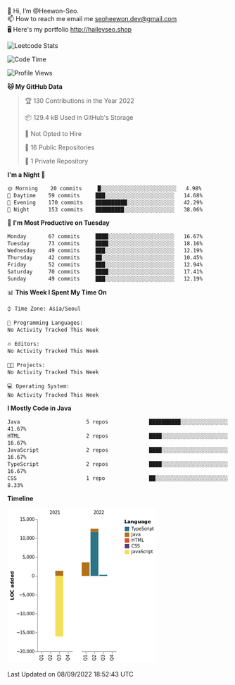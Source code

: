 👋 Hi, I’m @Heewon-Seo.  
📫 How to reach me email me seoheewon.dev@gmail.com   
🖥 Here's my portfolio http://haileyseo.shop

![Leetcode Stats](https://leetcode.card.workers.dev/?username=Heewon-Seo)

 <!--START_SECTION:waka-->
![Code Time](http://img.shields.io/badge/Code%20Time-130%20hrs%2019%20mins-blue)

![Profile Views](http://img.shields.io/badge/Profile%20Views-0-blue)

**🐱 My GitHub Data** 

> 🏆 130 Contributions in the Year 2022
 > 
> 📦 129.4 kB Used in GitHub's Storage 
 > 
> 🚫 Not Opted to Hire
 > 
> 📜 16 Public Repositories 
 > 
> 🔑 1 Private Repository 
 > 
**I'm a Night 🦉** 

```text
🌞 Morning    20 commits     █░░░░░░░░░░░░░░░░░░░░░░░░   4.98% 
🌆 Daytime    59 commits     ███░░░░░░░░░░░░░░░░░░░░░░   14.68% 
🌃 Evening    170 commits    ██████████░░░░░░░░░░░░░░░   42.29% 
🌙 Night      153 commits    █████████░░░░░░░░░░░░░░░░   38.06%

```
📅 **I'm Most Productive on Tuesday** 

```text
Monday       67 commits     ████░░░░░░░░░░░░░░░░░░░░░   16.67% 
Tuesday      73 commits     ████░░░░░░░░░░░░░░░░░░░░░   18.16% 
Wednesday    49 commits     ███░░░░░░░░░░░░░░░░░░░░░░   12.19% 
Thursday     42 commits     ██░░░░░░░░░░░░░░░░░░░░░░░   10.45% 
Friday       52 commits     ███░░░░░░░░░░░░░░░░░░░░░░   12.94% 
Saturday     70 commits     ████░░░░░░░░░░░░░░░░░░░░░   17.41% 
Sunday       49 commits     ███░░░░░░░░░░░░░░░░░░░░░░   12.19%

```


📊 **This Week I Spent My Time On** 

```text
⌚︎ Time Zone: Asia/Seoul

💬 Programming Languages: 
No Activity Tracked This Week

🔥 Editors: 
No Activity Tracked This Week

🐱‍💻 Projects: 
No Activity Tracked This Week

💻 Operating System: 
No Activity Tracked This Week

```

**I Mostly Code in Java** 

```text
Java                     5 repos             ██████████░░░░░░░░░░░░░░░   41.67% 
HTML                     2 repos             ████░░░░░░░░░░░░░░░░░░░░░   16.67% 
JavaScript               2 repos             ████░░░░░░░░░░░░░░░░░░░░░   16.67% 
TypeScript               2 repos             ████░░░░░░░░░░░░░░░░░░░░░   16.67% 
CSS                      1 repo              ██░░░░░░░░░░░░░░░░░░░░░░░   8.33%

```


**Timeline**

![Chart not found](https://raw.githubusercontent.com/Heewon-Seo/Heewon-Seo/main/charts/bar_graph.png) 


 Last Updated on 08/09/2022 18:52:43 UTC
<!--END_SECTION:waka-->

